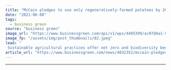 ```yaml
---
title: "McCain pledges to use only regeneratively-farmed potatoes by 2030"
date: "2021-06-08"
tags: 
  - business green
source: "business green"
image_url: "https://www.businessgreen.com/api/v1/wps/4495399/ac97d8a1-905c-491c-b3f5-e6e0d1ac092a/3/DSC08904-185x114.jpeg"
image_fp: "/assets/img/post_thumbnails/82.jpeg"
lead: "
 Sustainable agricultural practices offer net zero and biodiversity benefits, the frozen chips giant claims ..."
article_url: "https://www.businessgreen.com/news/4032352/mccain-pledges-regeneratively-farmed-potatoes-2030"
---
```


---
